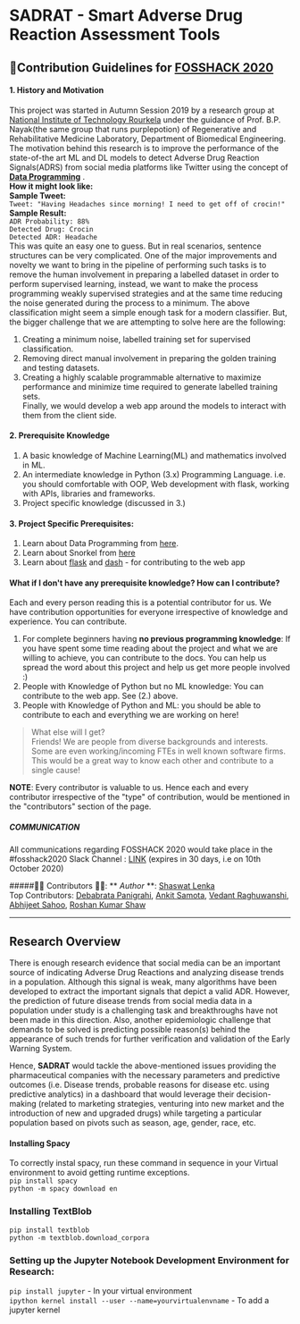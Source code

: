 # SADRAT - Smart Adverse Drug Reaction Assessment Tools

## 📕Contribution Guidelines for [FOSSHACK 2020](https://fossunited.org/project?project=SADRAT) 
#### 1. History and Motivation
This project was started in Autumn Session 2019 by a research group at [National Institute of Technology Rourkela](https://www.nitrkl.ac.in/)
under the guidance of Prof. B.P. Nayak(the same group that runs purplepotion) of Regenerative and Rehabilitative Medicine Laboratory, Department of 
Biomedical Engineering. The motivation behind this research is to improve the performance of 
the state-of-the art ML and DL models to detect Adverse Drug Reaction Signals(ADRS) from
social media platforms like Twitter using the concept of [**Data Programming**](https://arxiv.org/abs/1605.07723#:~:text=We%20therefore%20propose%20a%20paradigm,are%20noisy%20and%20may%20conflict.) .<br>
**How it might look like:** <br>
**Sample Tweet:** <br>
`Tweet: "Having Headaches since morning! I need to get off of crocin!"` <br>
**Sample Result:**<br>
`ADR Probability: 88%`<br>
`Detected Drug: Crocin`<br>
`Detected ADR: Headache`<br>
This was quite an easy one to guess. But in real scenarios, sentence structures can be very complicated.
One of the major improvements and novelty we want to bring in the pipeline of performing such tasks
is to remove the human involvement in preparing a labelled dataset in order to perform supervised learning,
instead, we want to make the process programming weakly supervised strategies and at the same time reducing the noise generated
during the process to a minimum. The above classification might seem a simple enough task for a 
modern classifier. But, the bigger challenge that we are attempting to solve here are the following:<br>
1. Creating a minimum noise, labelled training set for supervised classification.
2. Removing direct manual involvement in preparing the golden training and testing datasets.
3. Creating a highly scalable programmable alternative to maximize performance and minimize time required to 
generate labelled training sets.<br>
Finally, we would develop a web app around the models to interact with them from the client side.

#### 2. Prerequisite Knowledge
1. A basic knowledge of Machine Learning(ML) and mathematics involved in ML.
2. An intermediate knowledge in Python (3.x) Programming Language. i.e. you should comfortable with 
OOP, Web development with flask, working with APIs, libraries and frameworks. 
3. Project specific knowledge (discussed in 3.)

#### 3. Project Specific Prerequisites:
1. Learn about Data Programming from [here](https://arxiv.org/abs/1605.07723#:~:text=We%20therefore%20propose%20a%20paradigm,are%20noisy%20and%20may%20conflict.).
2. Learn about Snorkel from [here](https://www.snorkel.org/)
3. Learn about [flask](https://flask.palletsprojects.com/en/1.1.x/) and [dash](https://dash.plotly.com/) - for contributing to the web app

#### What if I don't have any prerequisite knowledge? How can I contribute?
Each and every person reading this is a potential contributor for us. We have contribution opportunities for everyone irrespective of knowledge and experience. You can contribute.<br>
1. For complete beginners having **no previous programming knowledge**: If you have spent some time reading about the project and what we are willing to achieve, you can contribute to the docs. You 
can help us spread the word about this project and help us get more people involved :)
2. People with Knowledge of Python but no ML knowledge: You can contribute to the web app. See (2.) above.
3. People with Knowledge of Python and ML: you should be able to contribute to each and everything we are working on here!<br>

>What else will I get?<br>
Friends! We are people from diverse backgrounds and interests. Some are even working/incoming FTEs in well known software firms. This would be a great way to know each other and contribute to a single cause!

**NOTE**: Every contributor is valuable to us. Hence each and every contributor irrespective of the "type" of contribution, would be mentioned in the "contributors" section of the page.

##### COMMUNICATION
All communications regarding FOSSHACK 2020 would take place in the #fosshack2020 Slack Channel : [LINK](https://join.slack.com/t/purplepotion/shared_invite/zt-harse3jn-LZGNpcSUJE5XFyvJfa~57Q) (expires in 30 days, i.e on 10th October 2020)

#####👨‍💻 Contributors 👩‍💻:
** _Author_ **: [Shaswat Lenka](https://github.com/ShaswatLenka)<br>
Top Contributors: [Debabrata Panigrahi](https://github.com/Debanitrkl),  [Ankit Samota](https://github.com/ankitkumarsamota121), [Vedant Raghuwanshi](https://github.com/007vedant), [Abhijeet Sahoo](https://github.com/abhijeet2298), [Roshan Kumar Shaw](https://github.com/roshankshaw)<br>
___
## Research Overview
There is enough research evidence that social media can be an important source of indicating Adverse Drug Reactions and analyzing disease trends in a population. Although this signal is weak, many algorithms have been developed to extract the important signals that depict a valid ADR. However, the prediction of future disease trends from social media data in a population under study is a challenging task and breakthroughs have not been made in this direction. Also, another epidemiologic challenge that demands to be solved is predicting possible reason(s) behind the appearance of such trends for further verification and validation of the Early Warning System.

Hence, **SADRAT** would tackle the above-mentioned issues providing the pharmaceutical companies with the necessary parameters and predictive outcomes (i.e. Disease trends, probable reasons for disease etc. using predictive analytics) in a dashboard that would leverage their decision-making (related to marketing strategies, venturing into new market and the introduction of new and upgraded drugs) while targeting a particular population based on pivots such as season, age, gender, race, etc. 

#### Installing Spacy
To correctly instal spacy, run these command in sequence in your Virtual environment
to avoid getting runtime exceptions.
<br>`pip install spacy` <br>
`python -m spacy download en`<br>

### Installing TextBlob
`pip install textblob`<br>
`python -m textblob.download_corpora`

### Setting up the Jupyter Notebook Development Environment for Research:
`pip install jupyter`  - In your virtual environment <br>
`ipython kernel install --user --name=yourvirtualenvname` - To add a jupyter kernel
 